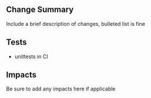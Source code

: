 ## Change Summary
Include a brief description of changes, bulleted list is fine

## Tests
- unittests in CI

## Impacts
Be sure to add any impacts here if applicable